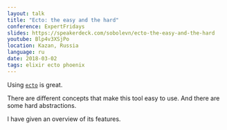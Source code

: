 ```yaml
---
layout: talk
title: "Ecto: the easy and the hard"
conference: ExpertFridays
slides: https://speakerdeck.com/sobolevn/ecto-the-easy-and-the-hard
youtube: Blp4v3XSjPo
location: Kazan, Russia
language: ru
date: 2018-03-02
tags: elixir ecto phoenix
---
```


Using [`ecto`](https://github.com/elixir-ecto/ecto) is great.

There are different concepts that make this tool easy to use.
And there are some hard abstractions.

I have given an overview of its features.
